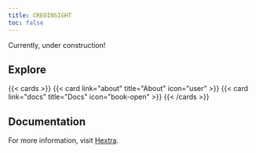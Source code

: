 ```yaml
---
title: CREOINSIGHT
toc: false
---
```


Currently, under construction! 

## Explore

{{< cards >}}
  {{< card link="about" title="About" icon="user" >}}
  {{< card link="docs" title="Docs" icon="book-open" >}}
{{< /cards >}}

## Documentation

For more information, visit [Hextra](https://imfing.github.io/hextra).
